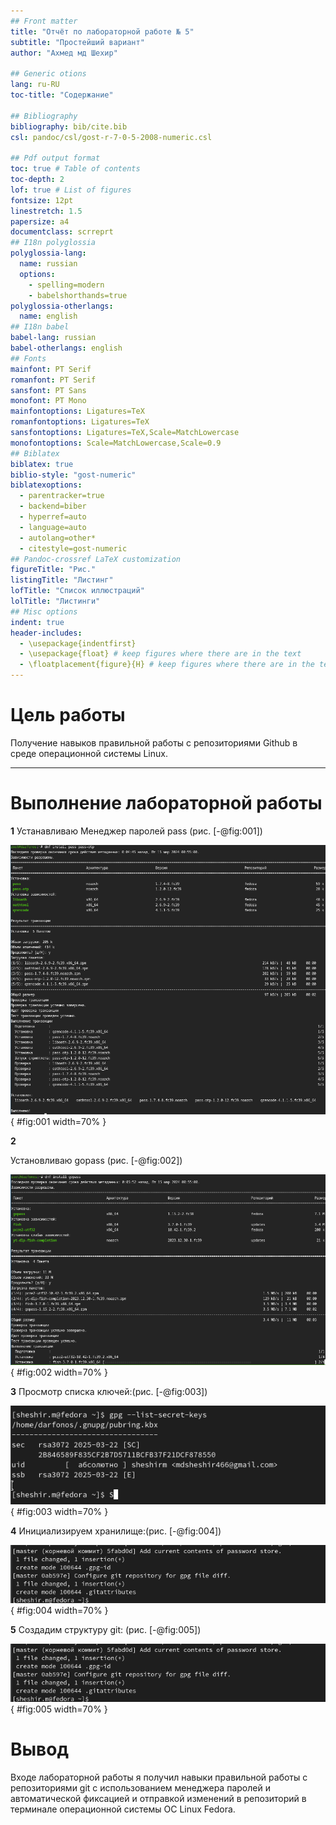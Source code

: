 ```yaml
---
## Front matter
title: "Отчёт по лабораторной работе № 5"
subtitle: "Простейший вариант"
author: "Ахмед мд Шехир"

## Generic otions
lang: ru-RU
toc-title: "Содержание"

## Bibliography
bibliography: bib/cite.bib
csl: pandoc/csl/gost-r-7-0-5-2008-numeric.csl

## Pdf output format
toc: true # Table of contents
toc-depth: 2
lof: true # List of figures
fontsize: 12pt
linestretch: 1.5
papersize: a4
documentclass: scrreprt
## I18n polyglossia
polyglossia-lang:
  name: russian
  options:
	- spelling=modern
	- babelshorthands=true
polyglossia-otherlangs:
  name: english
## I18n babel
babel-lang: russian
babel-otherlangs: english
## Fonts
mainfont: PT Serif
romanfont: PT Serif
sansfont: PT Sans
monofont: PT Mono
mainfontoptions: Ligatures=TeX
romanfontoptions: Ligatures=TeX
sansfontoptions: Ligatures=TeX,Scale=MatchLowercase
monofontoptions: Scale=MatchLowercase,Scale=0.9
## Biblatex
biblatex: true
biblio-style: "gost-numeric"
biblatexoptions:
  - parentracker=true
  - backend=biber
  - hyperref=auto
  - language=auto
  - autolang=other*
  - citestyle=gost-numeric
## Pandoc-crossref LaTeX customization
figureTitle: "Рис."
listingTitle: "Листинг"
lofTitle: "Список иллюстраций"
lolTitle: "Листинги"
## Misc options
indent: true
header-includes:
  - \usepackage{indentfirst}
  - \usepackage{float} # keep figures where there are in the text
  - \floatplacement{figure}{H} # keep figures where there are in the text
---
```


# Цель работы

Получение навыков правильной работы с репозиториями Github в среде операционной системы Linux.

***

# Выполнение лабораторной работы

 **1**
Устанавливаю  Менеджер паролей pass (рис. [-@fig:001])

![Менеджер паролей pass](image/3.png){  #fig:001 width=70%  }


 **2**

Установливаю gopass (рис. [-@fig:002])

![Установка popass](image/4.png){  #fig:002 width=70%  }

 **3**
Просмотр списка ключей:(рис. [-@fig:003])

![список ключей](image/5.png){ #fig:003 width=70% }

 **4**
Инициализируем хранилище:(рис. [-@fig:004])

![Инициализируем хранилище:](image/6.png){ #fig:004 width=70% }

 **5**
Создадим структуру git: (рис. [-@fig:005])

![структура git](image/6.png){ #fig:005 width=70% }


# Вывод

 Входе лабораторной работы я получил навыки правильной работы с репозиториями git с использованием менеджера паролей и автоматической фиксацией и отправкой изменений в репозиторий в терминале операционной системы OC Linux Fedora.